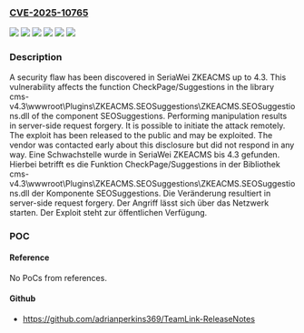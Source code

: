 ### [CVE-2025-10765](https://cve.mitre.org/cgi-bin/cvename.cgi?name=CVE-2025-10765)
![](https://img.shields.io/static/v1?label=Product&message=ZKEACMS&color=blue)
![](https://img.shields.io/static/v1?label=Version&message=4.0%20&color=brightgreen)
![](https://img.shields.io/static/v1?label=Version&message=4.1%20&color=brightgreen)
![](https://img.shields.io/static/v1?label=Version&message=4.2%20&color=brightgreen)
![](https://img.shields.io/static/v1?label=Version&message=4.3%20&color=brightgreen)
![](https://img.shields.io/static/v1?label=Vulnerability&message=Server-Side%20Request%20Forgery&color=brightgreen)

### Description

A security flaw has been discovered in SeriaWei ZKEACMS up to 4.3. This vulnerability affects the function CheckPage/Suggestions in the library cms-v4.3\wwwroot\Plugins\ZKEACMS.SEOSuggestions\ZKEACMS.SEOSuggestions.dll of the component SEOSuggestions. Performing manipulation results in server-side request forgery. It is possible to initiate the attack remotely. The exploit has been released to the public and may be exploited. The vendor was contacted early about this disclosure but did not respond in any way.
Eine Schwachstelle wurde in SeriaWei ZKEACMS bis 4.3 gefunden. Hierbei betrifft es die Funktion CheckPage/Suggestions in der Bibliothek cms-v4.3\wwwroot\Plugins\ZKEACMS.SEOSuggestions\ZKEACMS.SEOSuggestions.dll der Komponente SEOSuggestions. Die Veränderung resultiert in server-side request forgery. Der Angriff lässt sich über das Netzwerk starten. Der Exploit steht zur öffentlichen Verfügung.

### POC

#### Reference
No PoCs from references.

#### Github
- https://github.com/adrianperkins369/TeamLink-ReleaseNotes

